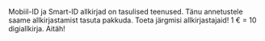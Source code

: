 Mobiil-ID ja Smart-ID allkirjad on tasulised teenused. Tänu annetustele saame allkirjastamist tasuta pakkuda. Toeta järgmisi allkirjastajaid! 1 € = 10 digiallkirja. Aitäh!
